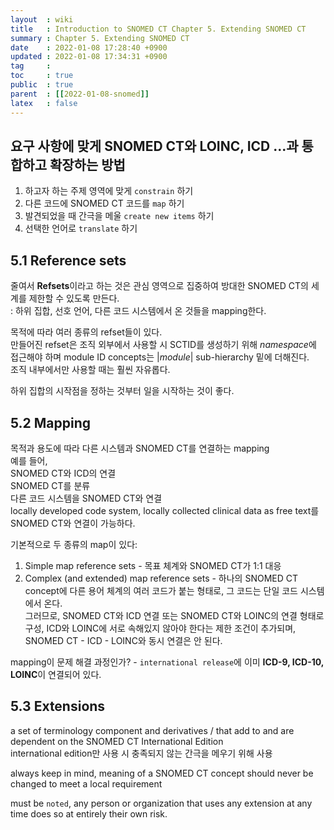 ```yaml
---
layout  : wiki
title   : Introduction to SNOMED CT Chapter 5. Extending SNOMED CT 
summary : Chapter 5. Extending SNOMED CT 
date    : 2022-01-08 17:28:40 +0900
updated : 2022-01-08 17:34:31 +0900
tag     : 
toc     : true
public  : true
parent  : [[2022-01-08-snomed]] 
latex   : false
---
```

 
## 요구 사항에 맞게 SNOMED CT와 LOINC, ICD ...과 통합하고 확장하는 방법

1. 하고자 하는 주제 영역에 맞게 `constrain` 하기
2. 다른 코드에 SNOMED CT 코드를 `map` 하기
3. 발견되었을 때 간극을 메울 `create new items` 하기
4. 선택한 언어로 `translate` 하기

## 5.1 Reference sets

줄여서 **Refsets**이라고 하는 것은 관심 영역으로 집중하여 방대한 SNOMED CT의 세계를 제한할 수 있도록 만든다.  
: 하위 집합, 선호 언어, 다른 코드 시스템에서 온 것들을 mapping한다.  

목적에 따라 여러 종류의 refset들이 있다.  
만들어진 refset은 조직 외부에서 사용할 시 SCTID를 생성하기 위해 *namespace*에 접근해야 하며 module ID concepts는 $\vert module\vert$ sub-hierarchy 밑에 더해진다.  
조직 내부에서만 사용할 때는 훨씬 자유롭다.  

하위 집합의 시작점을 정하는 것부터 일을 시작하는 것이 좋다.  

## 5.2 Mapping

목적과 용도에 따라 다른 시스템과 SNOMED CT를 연결하는 mapping  
예를 들어,  
SNOMED CT와 ICD의 연결  
SNOMED CT를 분류  
다른 코드 시스템을 SNOMED CT와 연결  
locally developed code system, locally collected clinical data as free text를 SNOMED CT와 연결이 가능하다.  

기본적으로 두 종류의 map이 있다:  

1. Simple map reference sets - 목표 체계와 SNOMED CT가 1:1 대응
2. Complex (and extended) map reference sets - 하나의 SNOMED CT concept에 다른 용어 체계의 여러 코드가 붙는 형태로, 그 코드는 단일 코드 시스템에서 온다.  
그러므로, SNOMED CT와 ICD 연결 또는 SNOMED CT와 LOINC의 연결 형태로 구성, ICD와 LOINC에 서로 속해있지 않아야 한다는 제한 조건이 추가되며, SNOMED CT - ICD - LOINC와 동시 연결은 안 된다.  

mapping이 문제 해결 과정인가? - `international release`에 이미 **ICD-9, ICD-10, LOINC**이 연결되어 있다.

## 5.3 Extensions

a set of terminology component and derivatives / that add to and are dependent on the SNOMED CT International Edition  
international edition만 사용 시 충족되지 않는 간극을 메우기 위해 사용  

always keep in mind, meaning of a SNOMED CT concept should never be changed to meet a local requirement  

must be `noted`, any person or organization that uses any extension at any time does so at entirely their own risk.  
